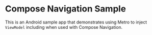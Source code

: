 # Compose Navigation Sample

This is an Android sample app that demonstrates using Metro to inject `ViewModel` including
when used with Compose Navigation.
